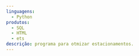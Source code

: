 ```yaml
---
linguagens:
  - Python
produtos:
  - SQL
  - HTML
  - ets
descrição: programa para otmizar estacionamentos.
---
```

